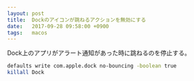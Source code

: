 ```yaml
---
layout: post
title:  Dockのアイコンが跳ねるアクションを無効にする
date:   2017-09-28 09:58:00 +0900
tags:   macos
---
```


Dock上のアプリがアラート通知があった時に跳ねるのを停止する。

```sh
defaults write com.apple.dock no-bouncing -boolean true
killall Dock
```
